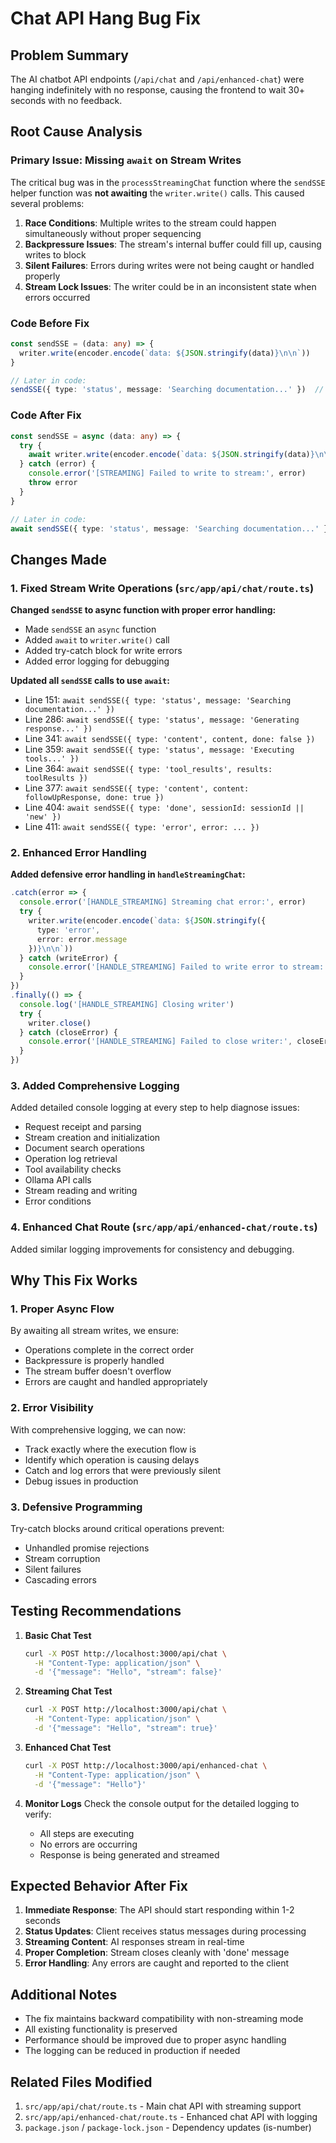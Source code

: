 # Chat API Hang Bug Fix

## Problem Summary
The AI chatbot API endpoints (`/api/chat` and `/api/enhanced-chat`) were hanging indefinitely with no response, causing the frontend to wait 30+ seconds with no feedback.

## Root Cause Analysis

### Primary Issue: Missing `await` on Stream Writes
The critical bug was in the `processStreamingChat` function where the `sendSSE` helper function was **not awaiting** the `writer.write()` calls. This caused several problems:

1. **Race Conditions**: Multiple writes to the stream could happen simultaneously without proper sequencing
2. **Backpressure Issues**: The stream's internal buffer could fill up, causing writes to block
3. **Silent Failures**: Errors during writes were not being caught or handled properly
4. **Stream Lock Issues**: The writer could be in an inconsistent state when errors occurred

### Code Before Fix
```typescript
const sendSSE = (data: any) => {
  writer.write(encoder.encode(`data: ${JSON.stringify(data)}\n\n`))
}

// Later in code:
sendSSE({ type: 'status', message: 'Searching documentation...' })  // NOT AWAITED!
```

### Code After Fix
```typescript
const sendSSE = async (data: any) => {
  try {
    await writer.write(encoder.encode(`data: ${JSON.stringify(data)}\n\n`))
  } catch (error) {
    console.error('[STREAMING] Failed to write to stream:', error)
    throw error
  }
}

// Later in code:
await sendSSE({ type: 'status', message: 'Searching documentation...' })  // PROPERLY AWAITED!
```

## Changes Made

### 1. Fixed Stream Write Operations (`src/app/api/chat/route.ts`)

**Changed `sendSSE` to async function with proper error handling:**
- Made `sendSSE` an `async` function
- Added `await` to `writer.write()` call
- Added try-catch block for write errors
- Added error logging for debugging

**Updated all `sendSSE` calls to use `await`:**
- Line 151: `await sendSSE({ type: 'status', message: 'Searching documentation...' })`
- Line 286: `await sendSSE({ type: 'status', message: 'Generating response...' })`
- Line 341: `await sendSSE({ type: 'content', content, done: false })`
- Line 359: `await sendSSE({ type: 'status', message: 'Executing tools...' })`
- Line 364: `await sendSSE({ type: 'tool_results', results: toolResults })`
- Line 377: `await sendSSE({ type: 'content', content: followUpResponse, done: true })`
- Line 404: `await sendSSE({ type: 'done', sessionId: sessionId || 'new' })`
- Line 411: `await sendSSE({ type: 'error', error: ... })`

### 2. Enhanced Error Handling

**Added defensive error handling in `handleStreamingChat`:**
```typescript
.catch(error => {
  console.error('[HANDLE_STREAMING] Streaming chat error:', error)
  try {
    writer.write(encoder.encode(`data: ${JSON.stringify({ 
      type: 'error', 
      error: error.message 
    })}\n\n`))
  } catch (writeError) {
    console.error('[HANDLE_STREAMING] Failed to write error to stream:', writeError)
  }
})
.finally(() => {
  console.log('[HANDLE_STREAMING] Closing writer')
  try {
    writer.close()
  } catch (closeError) {
    console.error('[HANDLE_STREAMING] Failed to close writer:', closeError)
  }
})
```

### 3. Added Comprehensive Logging

Added detailed console logging at every step to help diagnose issues:
- Request receipt and parsing
- Stream creation and initialization
- Document search operations
- Operation log retrieval
- Tool availability checks
- Ollama API calls
- Stream reading and writing
- Error conditions

### 4. Enhanced Chat Route (`src/app/api/enhanced-chat/route.ts`)

Added similar logging improvements for consistency and debugging.

## Why This Fix Works

### 1. **Proper Async Flow**
By awaiting all stream writes, we ensure:
- Operations complete in the correct order
- Backpressure is properly handled
- The stream buffer doesn't overflow
- Errors are caught and handled appropriately

### 2. **Error Visibility**
With comprehensive logging, we can now:
- Track exactly where the execution flow is
- Identify which operation is causing delays
- Catch and log errors that were previously silent
- Debug issues in production

### 3. **Defensive Programming**
Try-catch blocks around critical operations prevent:
- Unhandled promise rejections
- Stream corruption
- Silent failures
- Cascading errors

## Testing Recommendations

1. **Basic Chat Test**
   ```bash
   curl -X POST http://localhost:3000/api/chat \
     -H "Content-Type: application/json" \
     -d '{"message": "Hello", "stream": false}'
   ```

2. **Streaming Chat Test**
   ```bash
   curl -X POST http://localhost:3000/api/chat \
     -H "Content-Type: application/json" \
     -d '{"message": "Hello", "stream": true}'
   ```

3. **Enhanced Chat Test**
   ```bash
   curl -X POST http://localhost:3000/api/enhanced-chat \
     -H "Content-Type: application/json" \
     -d '{"message": "Hello"}'
   ```

4. **Monitor Logs**
   Check the console output for the detailed logging to verify:
   - All steps are executing
   - No errors are occurring
   - Response is being generated and streamed

## Expected Behavior After Fix

1. **Immediate Response**: The API should start responding within 1-2 seconds
2. **Status Updates**: Client receives status messages during processing
3. **Streaming Content**: AI responses stream in real-time
4. **Proper Completion**: Stream closes cleanly with 'done' message
5. **Error Handling**: Any errors are caught and reported to the client

## Additional Notes

- The fix maintains backward compatibility with non-streaming mode
- All existing functionality is preserved
- Performance should be improved due to proper async handling
- The logging can be reduced in production if needed

## Related Files Modified

1. `src/app/api/chat/route.ts` - Main chat API with streaming support
2. `src/app/api/enhanced-chat/route.ts` - Enhanced chat API with logging
3. `package.json` / `package-lock.json` - Dependency updates (is-number)
